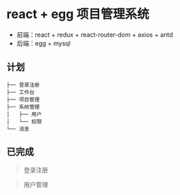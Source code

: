 # react + egg 项目管理系统
- 前端：react + redux + react-router-dom + axios + antd
- 后端：egg + mysql

## 计划
```
├── 登录注册
├── 工作台
├── 项目管理
├── 系统管理
│   ├── 用户
│   └── 权限
└── 消息
```
## 已完成
> 登录注册

> 用户管理
